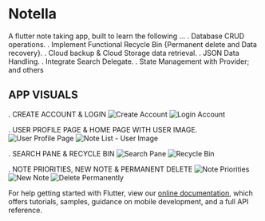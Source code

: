 # Notella

A flutter note taking app, built to learn the following ...
  . Database CRUD operations.
  . Implement Functional Recycle Bin {Permanent delete and Data recovery}.
  . Cloud backup & Cloud Storage data retrieval.
  . JSON Data Handling.
  . Integrate Search Delegate.
  . State Management with Provider; and others


## APP VISUALS
  . CREATE ACCOUNT & LOGIN
    ![Create Account](https://user-images.githubusercontent.com/66566368/139349153-500825b1-9b8e-422b-954f-b629d60f8d9d.png)
    ![Login Account](https://user-images.githubusercontent.com/66566368/139349165-45f7fe73-f518-4440-9a20-dc6702d223c7.png)
  
  . USER PROFILE PAGE & HOME PAGE WITH USER IMAGE.
    ![User Profile Page](https://user-images.githubusercontent.com/66566368/139349264-6396dbdc-c120-42ef-91f1-0991f0ef17d0.png)
    ![Note List - User Image](https://user-images.githubusercontent.com/66566368/139349281-a667cfb6-9a8a-45eb-b074-ee408b2c4ffe.png)
    
  . SEARCH PANE & RECYCLE BIN
    ![Search Pane](https://user-images.githubusercontent.com/66566368/139349348-0fefaecb-601a-4cc6-aaf8-c226dee3b68f.png)
    ![Recycle Bin](https://user-images.githubusercontent.com/66566368/139349358-a66acfce-dd15-4620-b194-0dbfb5e1691c.png)
    
  . NOTE PRIORITIES, NEW NOTE & PERMANENT DELETE
    ![Note Priorities](https://user-images.githubusercontent.com/66566368/139349451-fb179184-54d1-4821-bea2-7acf256f1627.png)
    ![New Note](https://user-images.githubusercontent.com/66566368/139349468-8ae3f863-9306-483c-8754-b12f767a5ed4.png)
    ![Delete Permanently](https://user-images.githubusercontent.com/66566368/139349489-ba8dc136-fa52-478e-a447-4f5ef54576bc.png)



For help getting started with Flutter, view our
[online documentation](https://flutter.dev/docs), which offers tutorials,
samples, guidance on mobile development, and a full API reference.
